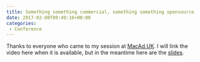 ```yaml
---
title: Something something commercial, something something opensource
date: 2017-02-08T09:49:16+00:00
categories:
 - Conference
---
```


Thanks to everyone who came to my session at [MacAd.UK](http://www.macad.uk/). I will link the video here when it is available, but in the meantime here are the [slides](/images/posts/2017-02-08/something_something.pdf).
